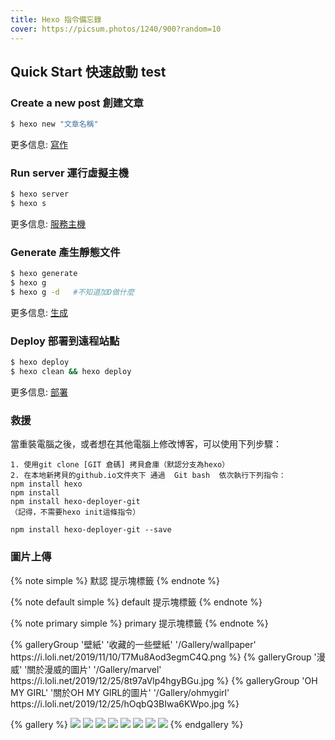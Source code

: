```yaml
---
title: Hexo 指令備忘錄
cover: https://picsum.photos/1240/900?random=10
---
```


## Quick Start 快速啟動 test
<!-- more  -->

### Create a new post 創建文章

``` bash
$ hexo new "文章名稱"
```
更多信息: [寫作](https://hexo.io/docs/writing.html)

### Run server 運行虛擬主機

``` bash
$ hexo server
$ hexo s
```
更多信息: [服務主機](https://hexo.io/docs/server.html)

### Generate 產生靜態文件

``` bash
$ hexo generate
$ hexo g
$ hexo g -d   #不知道加D做什麼
```
更多信息: [生成](https://hexo.io/docs/generating.html)

### Deploy  部署到遠程站點

``` bash
$ hexo deploy
$ hexo clean && hexo deploy

```
更多信息: [部署](https://hexo.io/docs/one-command-deployment.html)


### 救援
當重裝電腦之後，或者想在其他電腦上修改博客，可以使用下列步驟：
```
1. 使用git clone [GIT 倉碼] 拷貝倉庫（默認分支為hexo）
2. 在本地新拷貝的github.io文件夾下 通過  Git bash  依次執行下列指令：
npm install hexo
npm install
npm install hexo-deployer-git
（記得，不需要hexo init這條指令）

npm install hexo-deployer-git --save
```

### 圖片上傳
{% note simple %}
默認 提示塊標籤
{% endnote %}

{% note default simple %}
default 提示塊標籤
{% endnote %}

{% note primary simple %}
primary 提示塊標籤
{% endnote %}

<div class="gallery-group-main">
{% galleryGroup '壁紙' '收藏的一些壁紙' '/Gallery/wallpaper' https://i.loli.net/2019/11/10/T7Mu8Aod3egmC4Q.png %}
{% galleryGroup '漫威' '關於漫威的圖片' '/Gallery/marvel' https://i.loli.net/2019/12/25/8t97aVlp4hgyBGu.jpg %}
{% galleryGroup 'OH MY GIRL' '關於OH MY GIRL的圖片' '/Gallery/ohmygirl' https://i.loli.net/2019/12/25/hOqbQ3BIwa6KWpo.jpg %}
</div>



{% gallery %}
![](https://i.loli.net/2019/12/25/Fze9jchtnyJXMHN.jpg)
![](https://i.loli.net/2019/12/25/ryLVePaqkYm4TEK.jpg)
![](https://i.loli.net/2019/12/25/gEy5Zc1Ai6VuO4N.jpg)
![](https://i.loli.net/2019/12/25/d6QHbytlSYO4FBG.jpg)
![](https://i.loli.net/2019/12/25/6nepIJ1xTgufatZ.jpg)
![](https://i.loli.net/2019/12/25/E7Jvr4eIPwUNmzq.jpg)
![](https://i.loli.net/2019/12/25/mh19anwBSWIkGlH.jpg)
![](https://i.loli.net/2019/12/25/2tu9JC8ewpBFagv.jpg)
{% endgallery %}




